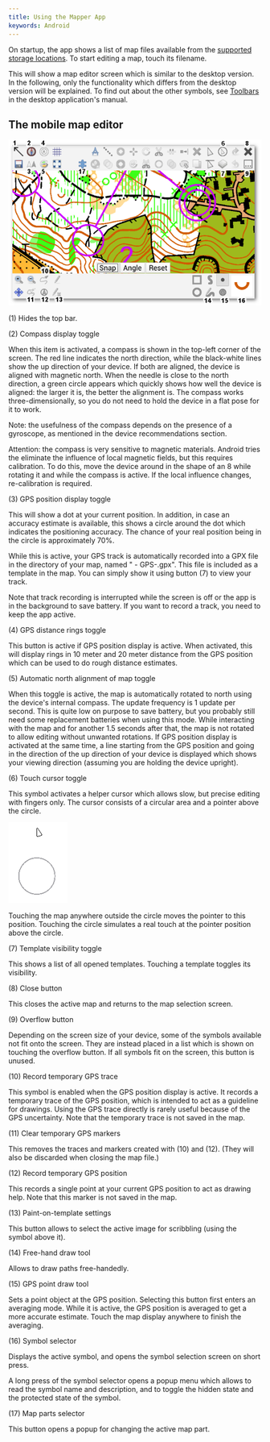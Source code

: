 ```yaml
---
title: Using the Mapper App
keywords: Android
---
```


[Toolbars]: toolbars.md

On startup, the app shows a list of map files available from the [supported storage locations](android-storage.md). To start editing a map, touch its filename.

This will show a map editor screen which is similar to the desktop version. In the following, only the functionality which differs from the desktop version will be explained. To find out about the other symbols, see [Toolbars] in the desktop application's manual.


		  
The mobile map editor
---------------------

![ ](images/Android_UI_explanation.png)

(1) Hides the top bar.

(2) Compass display toggle

When this item is activated, a compass is shown in the top-left corner of the screen. The red line indicates the north direction, while the black-white lines show the up direction of your device. If both are aligned, the device is aligned with magnetic north. When the needle is close to the north direction, a green circle appears which quickly shows how well the device is aligned: the larger it is, the better the alignment is. The compass works three-dimensionally, so you do not need to hold the device in a flat pose for it to work.

Note: the usefulness of the compass depends on the presence of a gyroscope, as mentioned in the device recommendations section.

Attention: the compass is very sensitive to magnetic materials. Android tries the eliminate the influence of local magnetic fields, but this requires calibration. To do this, move the device around in the shape of an 8 while rotating it and while the compass is active. If the local influence changes, re-calibration is required.

(3) GPS position display toggle

This will show a dot at your current position. In addition, in case an accuracy estimate is available, this shows a circle around the dot which indicates the positioning accuracy. The chance of your real position being in the circle is approximately 70%.

While this is active, your GPS track is automatically recorded into a GPX file in the directory of your map, named "<map> - GPS-<YYYY-MM-DD>.gpx". This file is included as a template in the map. You can simply show it using button (7) to view your track.

Note that track recording is interrupted while the screen is off or the app is in the background to save battery. If you want to record a track, you need to keep the app active.

(4) GPS distance rings toggle

This button is active if GPS position display is active. When activated, this will display rings in 10 meter and 20 meter distance from the GPS position which can be used to do rough distance estimates.

(5) Automatic north alignment of map toggle

When this toggle is active, the map is automatically rotated to north using the device's internal compass. The update frequency is 1 update per second. This is quite low on purpose to save battery, but you probably still need some replacement batteries when using this mode. While interacting with the map and for another 1.5 seconds after that, the map is not rotated to allow editing without unwanted rotations. If GPS position display is activated at the same time, a line starting from the GPS position and going in the direction of the up direction of your device is displayed which shows your viewing direction (assuming you are holding the device upright).

(6) Touch cursor toggle

This symbol activates a helper cursor which allows slow, but precise editing with fingers only. The cursor consists of a circular area and a pointer above the circle.

![ ](images/touch_cursor.png)

Touching the map anywhere outside the circle moves the pointer to this position. Touching the circle simulates a real touch at the pointer position above the circle.

(7) Template visibility toggle

This shows a list of all opened templates. Touching a template toggles its visibility.

(8) Close button

This closes the active map and returns to the map selection screen.

(9) Overflow button

Depending on the screen size of your device, some of the symbols available not fit onto the screen. They are instead placed in a list which is shown on touching the overflow button. If all symbols fit on the screen, this button is unused.

(10) Record temporary GPS trace

This symbol is enabled when the GPS position display is active. It records a temporary trace of the GPS position, which is intended to act as a guideline for drawings. Using the GPS trace directly is rarely useful because of the GPS uncertainty.
Note that the temporary trace is not saved in the map.

(11) Clear temporary GPS markers

This removes the traces and markers created with (10) and (12). (They will also be discarded when closing the map file.)

(12) Record temporary GPS position

This records a single point at your current GPS position to act as drawing help. Note that this marker is not saved in the map.

(13) Paint-on-template settings

This button allows to select the active image for scribbling (using the symbol above it).

(14) Free-hand draw tool

Allows to draw paths free-handedly.

(15) GPS point draw tool

Sets a point object at the GPS position. Selecting this button first enters an averaging mode. While it is active, the GPS position is averaged to get a more accurate estimate. Touch the map display anywhere to finish the averaging.

(16) Symbol selector

Displays the active symbol, and opens the symbol selection screen on short press.

A long press of the symbol selector opens a popup menu which allows to read the symbol name and description, and to toggle the hidden state and the protected state of the symbol.

(17) Map parts selector

This button opens a popup for changing the active map part.

